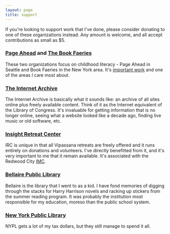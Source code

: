 ```yaml
---
layout: page
title: support
---
```


If you're looking to support work that I've done, please consider donating to
one of these organizations instead. Any amount is welcome, and all accept
contributions as small as $5.

### [Page Ahead](http://pageahead.org) and [The Book Faeries](https://thebookfairies.org)

These two organizations focus on childhood literacy - Page Ahead in Seattle and
Book Faeries in the New York area. It's [important
work](http://www.pageahead.org/childrens-literacy_why-childrens-literacy.php)
and one of the areas I care most about.

### [The Internet Archive](https://archive.org/donate/)

The Internet Archive is basically what it sounds like: an archive of all sites
online plus freely available content. Think of it as the Internet equivalent
of the Library of Congress. It's invaluable for getting information that is no
longer online, seeing what a website looked like a decade ago, finding live
music or old software, etc.

### [Insight Retreat Center](https://www.insightretreatcenter.org/donations/)

IRC is unique in that all Vipassana retreats are freely offered and it runs
entirely on donations and volunteers. I've directly benefitted from it, and
it's very important to me that it remain available. It's associated with the
Redwood City [IMC](https://www.insightmeditationcenter.org/vision/).

### [Bellaire Public Library](https://www.fotbl.com)

Bellaire is the library that I went to as a kid. I have fond memories of
digging through the stacks for Harry Harrison novels and racking up stickers
from the summer reading program. It was probably the institution most
responsible for my education, moreso than the public school system.

### [New York Public Library](https://www.nypl.org/give)

NYPL gets a lot of my tax dollars, but they still manage to spend it all.
